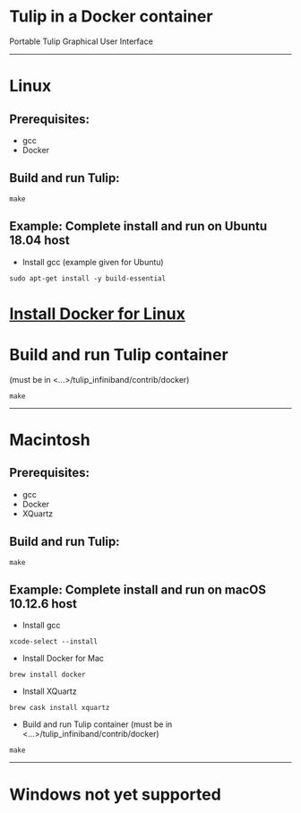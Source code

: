 # Tulip in a Docker container
Portable Tulip Graphical User Interface

--------------------------------------------------------
# Linux

## Prerequisites:
* gcc
* Docker 

## Build and run Tulip:
```
make
```

## Example: Complete install and run on Ubuntu 18.04 host
* Install gcc (example given for Ubuntu)
```
sudo apt-get install -y build-essential
```
# [Install Docker for Linux](https://docs.docker.com/install/linux/docker-ce/)
# Build and run Tulip container 
(must be in <...>/tulip_infiniband/contrib/docker)
```
make
```
--------------------------------------------------------
# Macintosh

## Prerequisites:
* gcc
* Docker
* XQuartz

## Build and run Tulip: 
```
make
```

## Example: Complete install and run on macOS 10.12.6 host
* Install gcc
```
xcode-select --install
```
* Install Docker for Mac
```
brew install docker
```
* Install XQuartz
```
brew cask install xquartz
```
* Build and run Tulip container
(must be in <...>/tulip_infiniband/contrib/docker)
```
make
```
--------------------------------------------------------
# Windows not yet supported

